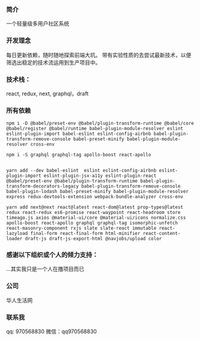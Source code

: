 ### 简介

一个轻量级多用户社区系统

### 开发理念

每日更新依赖，随时随地探索前端大坑。
带有实验性质的去尝试最新技术，以便筛选出稳定的技术流运用到生产项目中。

### 技术栈：
react, redux, next, graphql，draft

### 所有依赖

```
npm i -D @babel/preset-env @babel/plugin-transform-runtime @babel/core @babel/register @babel/runtime babel-plugin-module-resolver eslint eslint-plugin-import babel-eslint eslint-config-airbnb babel-plugin-transform-remove-console babel-preset-minify babel-plugin-module-resolver cross-env

npm i -S graphql graphql-tag apollo-boost react-apollo


yarn add --dev babel-eslint  eslint eslint-config-airbnb eslint-plugin-import eslint-plugin-jsx-a11y eslint-plugin-react @babel/preset-env @babel/plugin-transform-runtime babel-plugin-transform-decorators-legacy babel-plugin-transform-remove-console babel-plugin-lodash babel-preset-minify babel-plugin-module-resolver express redux-devtools-extension webpack-bundle-analyzer cross-env 

yarn add next@next react@latest react-dom@latest prop-types@latest redux react-redux es6-promise react-waypoint react-headroom store timeago.js axios @material-ui/core @material-ui/icons normalize.css apollo-boost react-apollo graphql graphql-tag isomorphic-unfetch react-masonry-component rxjs slate slate-react immutable react-lazyload final-form react-final-form html-minifier react-content-loader draft-js draft-js-export-html @navjobs/upload color
```

### 感谢以下组织或个人的倾力支持：
...其实我只是一个人在撸项目而已

### 公司
华人生活网

### 联系我
qq: 970568830
微信：qq970568830
